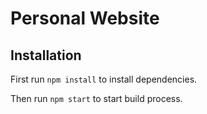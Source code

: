 # Personal Website

## Installation
First run `npm install` to install dependencies.

Then run `npm start` to start build process.